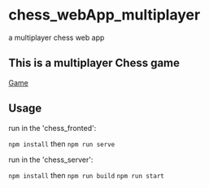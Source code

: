 # chess_webApp_multiplayer
a multiplayer chess web app

## This is a multiplayer Chess game 


[Game](/picture/chess_game.png)

## Usage

run in the 'chess_fronted':

`npm install` then `npm run serve`

run in the 'chess_server':

`npm install` then `npm run build` `npm run start`